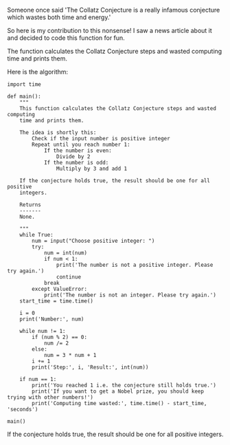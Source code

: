 Someone once said 'The Collatz Conjecture is a really infamous conjecture
which wastes both time and energy.'

So here is my contribution to this nonsense! I saw a news article about it and
decided to code this function for fun.

The function calculates the Collatz Conjecture steps and wasted computing
time and prints them.
    
Here is the algorithm:

    import time

    def main():
        """
        This function calculates the Collatz Conjecture steps and wasted computing
        time and prints them.

        The idea is shortly this:
            Check if the input number is positive integer
            Repeat until you reach number 1:
                If the number is even:
                    Divide by 2
                If the number is odd:
                    Multiply by 3 and add 1

        If the conjecture holds true, the result should be one for all positive 
        integers.

        Returns
        -------
        None.

        """
        while True:
            num = input("Choose positive integer: ")
            try:
                num = int(num)
                if num < 1:
                    print('The number is not a positive integer. Please try again.')
                    continue
                break
            except ValueError:
                print('The number is not an integer. Please try again.')   
        start_time = time.time()

        i = 0
        print('Number:', num)

        while num != 1:
            if (num % 2) == 0:
                num /= 2
            else:
                num = 3 * num + 1
            i += 1
            print('Step:', i, 'Result:', int(num))

        if num == 1:
            print('You reached 1 i.e. the conjecture still holds true.')
            print('If you want to get a Nobel prize, you should keep trying with other numbers!')
            print('Computing time wasted:', time.time() - start_time, 'seconds')

    main()
      
If the conjecture holds true, the result should be one for all positive integers.

